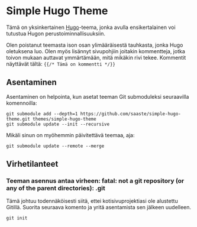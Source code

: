 # Simple Hugo Theme
Tämä on yksinkertainen [Hugo](https://gohugo.io)-teema, jonka avulla ensikertalainen voi tutustua Hugon perustoiminnallisuuksiin.

Olen poistanut teemasta ison osan ylimääräisestä tauhkasta, jonka Hugo oletuksena luo. Olen myös lisännyt sivupohjiin joitakin kommentteja, jotka toivon mukaan auttavat ymmärtämään, mitä mikäkin rivi tekee. Kommentit näyttävät tältä: `{{/* Tämä on kommentti */}}`

## Asentaminen
Asentaminen on helpointa, kun asetat teeman Git submoduleksi seuraavilla komennoilla:

```shell
git submodule add --depth=1 https://github.com/saaste/simple-hugo-theme.git themes/simple-hugo-theme
git submodule update --init --recursive
```

Mikäli sinun on myöhemmin päivitettävä teemaa, aja:

```shell
git submodule update --remote --merge
```

## Virhetilanteet

### Teeman asennus antaa virheen: fatal: not a git repository (or any of the parent directories): .git

Tämä johtuu todennäköisesti siitä, ettei kotisivuprojektiasi ole alustettu Gitillä. Suorita seuraava komento ja yritä asentamista sen jälkeen uudelleen.

```shell
git init
```